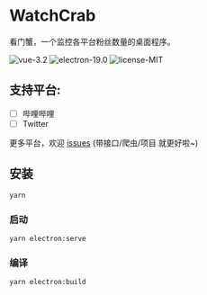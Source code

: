# WatchCrab

看门蟹，一个监控各平台粉丝数量的桌面程序。

![vue-3.2](https://img.shields.io/badge/vue-3.2-brightgreen)
![electron-19.0](https://img.shields.io/badge/electron-19.0-blue)
![license-MIT](https://img.shields.io/badge/license-MIT-green)


## 支持平台:

- [ ] 哔哩哔哩
- [ ] Twitter

更多平台，欢迎 [issues](https://github.com/YuzeTT/watch_crab/issues) (带接口/爬虫/项目 就更好啦~)

## 安装
```
yarn
```

### 启动
```
yarn electron:serve
```

### 编译
```
yarn electron:build
```
